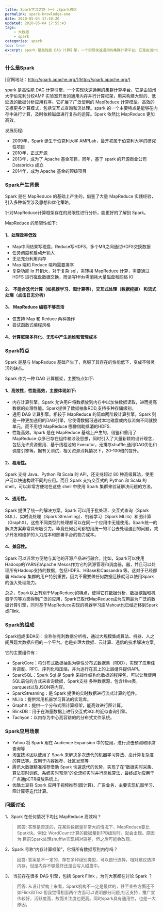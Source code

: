 ```yaml
---
title: Spark学习之路（一）:Spark初识
permalink: spark-knowledge-one
date: 2020-05-04 17:50:20
updated: 2020-05-04 17:55:43
tags:
    - 大数据
    - spark
categories: spark
toc: true
excerpt: spark 是高性能 DAG 计算引擎，一个实现快速通用的集群计算平台。它是由加州大学伯克利分校AMP 实验室开发的通用内存并行计算框架，用来构建大型的、低延迟的数据分析应用程序。它扩展了广泛使用的 MapReduce 计算模型。高效的支撑更多计算模式，包括交互式查询和流处理。spark 的一个主要特点是能够在内存中进行计算，及时依赖磁盘进行复杂的运算。Spark 依然比 MapReduce 更加高效。
---
```


### 什么是Spark
[官网地址：http://spark.apache.org/](http://spark.apache.org/)

spark 是高性能 DAG 计算引擎，一个实现快速通用的集群计算平台。它是由加州大学伯克利分校AMP 实验室开发的通用内存并行计算框架，用来构建大型的、低延迟的数据分析应用程序。它扩展了广泛使用的 MapReduce 计算模型。高效的支撑更多计算模式，包括交互式查询和流处理。spark 的一个主要特点是能够在内存中进行计算，及时依赖磁盘进行复杂的运算。Spark 依然比 MapReduce 更加高效。

发展历程:
- 2009年，Spark 诞生于伯克利大学 AMPLab，最开初属于伯克利大学的研究性项目
- 2010年，正式开源 
- 2013年，成为了 Apache 基金项目，同年，基于 spark 的开源商业公司 Databricks 成立
- 2014年，成为 Apache 基金的顶级项目

### Spark产生背景
Spark 是在 MapReduce 的基础上产生的，借鉴了大量 MapReduce 实践经验，引入多种新型涉及思想和优化策略。

针对MapReduce计算框架存在的局限性进行分析，能更好的了解到 Spark。

MapReduce 的局限性如下:

#### 1、处理效率低效

- Map中间结果写磁盘，Reduce写HDFS，多个MR之间通过HDFS交换数据
- 任务调度和启动开销大
- 无法充分利用内存 
- Map 端和 Reduce 端均需要排序
- 复杂功能 Io 开销大，对于复杂 sql，需转换 MapReduce 计算，需要通过 HDFS 进行磁盘数据交换，而读写Hfds需消耗大量磁盘和网络 IO

#### 2、 不适合迭代计算（如机器学习、图计算等），交互式处理（数据挖掘） 和流式处理（点击日志分析）

#### 3、 MapReduce 编程不够灵活
- 仅支持 Map 和 Reduce 两种操作 
- 尝试函数式编程风格

#### 4、计算框架多样化、无形中产生运维和管理成本

### Spark特点
Spark 是基与 MapReduce 基础产生了，克服了其存在的性能低下，变成不够灵活的缺点。

Spark 作为一种 DAG 计算框架，主要特点如下:
#### 1、高效性，性能高效，主要体现如下:

- 内存计算引擎。Spark 允许用户将数据放到内存中以加快数据读取，进而提高数据的处理性能。Spark提供了数据抽象RDD,支持多种存储级别。
- 通用 DAG 计算引擎。相较于 MapReduce 的简单两阶段计算引擎，Spark 则是一种更加通用的DAG引擎，它使得数据可通过本地磁盘或内存流向不同就按单元，而不用想 MapReduce 哪像借助抵消的HDFS.
- 性能高效。Spark 是在 MapReduce 基础上产生的，借鉴和重用了 MapReduce 众多已存在组件和涉及思想，同时引入了大量新颖的设计理念，包括允许资源重用、基于线程池的 Executor，无排序shuffle,通用DAG优化和调度引擎等。据有关测试，相关资源消耗情况下，20-100倍的提升。

#### 2、易用性。
Spark 支持 Java、Python 和 Scala 的 API，还支持超过 80 种高级算法，使用户可以快速构建不同的应用。而且 Spark 支持交互式的 Python 和 Scala 的 shell，可以非常方便地在这些 shell 中使用 Spark 集群来验证解决问题的方法。

#### 3、通用性。
Spark 提供了统一的解决方案。Spark 可以用于批处理、交互式查询（Spark SQL）、实时流处理（Spark Streaming）、机器学习（Spark MLlib）和图计算（GraphX）。这些不同类型的处理都可以在同一个应用中无缝使用。Spark统一的解决方案非常具有吸引力，毕竟任何公司都想用统一的平台去处理遇到的问题，减少开发和维护的人力成本和部署平台的物力成本。

#### 4、兼容性。
Spark 可以非常方便地与其他的开源产品进行融合。比如，Spark可以使用Hadoop的YARN和Apache Mesos作为它的资源管理和调度器，器，并且可以处理所有Hadoop支持的数据，包括HDFS、HBase和Cassandra 等。这对于已经部署 Hadoop 集群的用户特别重要，因为不需要做任何数据迁移就可以使用Spark的强大处理能力。

总之，Spark以上有别于MapReduce的特点，使得它在数据分析、数据挖掘和机器学习等方面得到广泛的应用，Spark已取代MapReduce成为应用最为广泛的数据计算引擎，同时基于MapReduce实现的机器学习库Mahout也已经迁移到Spark或Flink.

### Spark的组成
Spark组成(BDAS)：全称伯克利数据分析栈，通过大规模集成算法、机器、人之间展现大数据应用的一个平台。也是处理大数据、云计算、通信的技术解决方案。

它的主要组件有：
- SparkCore：将分布式数据抽象为弹性分布式数据集（RDD），实现了应用任务调度、RPC、序列化和压缩，并为运行在其上的上层组件提供API。
- SparkSQL：Spark Sql 是 Spark 来操作结构化数据的程序包，可以让我使用SQL语句的方式来查询数据，Spark支持 多种数据源，包含Hive表，parquest以及JSON等内容。
- SparkStreaming：是 Spark 提供的实时数据进行流式计算的组件。
- MLlib：提供常用机器学习算法的实现库。
- GraphX：提供一个分布式图计算框架，能高效进行图计算。
- BlinkDB：用于在海量数据上进行交互式SQL的近似查询引擎。
- Tachyon：以内存为中心高容错的的分布式文件系统。

### Spark应用场景
- Yahoo 将 Spark 用在 Audience Expansion 中的应用，进行点击预测和即席查询等
- 淘宝技术团队使用了 Spark 来解决多次迭代的机器学习算法、高计算复杂度的算法等。应用于内容推荐、社区发现等
- 腾讯大数据精准推荐借助 Spark 快速迭代的优势，实现了在“数据实时采集、算法实时训练、系统实时预测”的全流程实时并行高维算法，最终成功应用于广点通pCTR投放系统上。
- 优酷土豆将 Spark 应用于视频推荐(图计算)、广告业务，主要实现机器学习、图计算等迭代计算。

### 问题讨论
1、Spark 在任何情况下均比 MapReduce 高效吗？

> 回答: 答案是否定的，在某些数据量非常大的情况下，MapReduce要比Spark快。例如: WordCount计算的数据量到1PB级别时，就会出现。原因为:目前Spark处理shufflw实现相对较差，但之后可能会改观。

2、Spark 号称“内存计算框架”，它将所有数据写到内存吗？

> 回答: 答案是不一定的，存在多种级别类型，可以自行选择。相对建议选择内存，但是内存不够最终还是会写入磁盘中。

3、 当前存在很多 DAG 引擎，包括 Spark Flink ，为何大家都在讨论 Spark ？
> 回答: 从设计架构上来看，Spark机构不一定是最优的，甚至某些方面还不如Flink和Tez.但我觉得相面两个方面可以说明部分问题,社区支持，推广宣传较好，活跃度高，故而关注度也更高。同时spark具有通用性，也是一大原因。